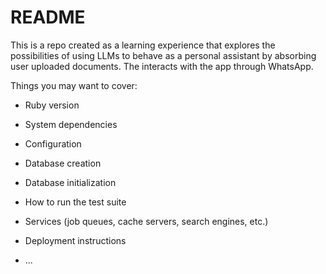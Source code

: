# README

This is a repo created as a learning experience that explores the possibilities of using LLMs to behave as a personal assistant by absorbing user uploaded documents. The interacts with the app through WhatsApp.

Things you may want to cover:

* Ruby version

* System dependencies

* Configuration

* Database creation

* Database initialization

* How to run the test suite

* Services (job queues, cache servers, search engines, etc.)

* Deployment instructions

* ...
